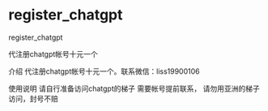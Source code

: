 # register_chatgpt
register_chatgpt

代注册chatgpt帐号十元一个

介绍 代注册chatgpt帐号十元一个。联系微信：liss19900106

使用说明 请自行准备访问chatgpt的梯子 需要帐号提前联系， 请勿用亚洲的梯子访问，封号不赔
